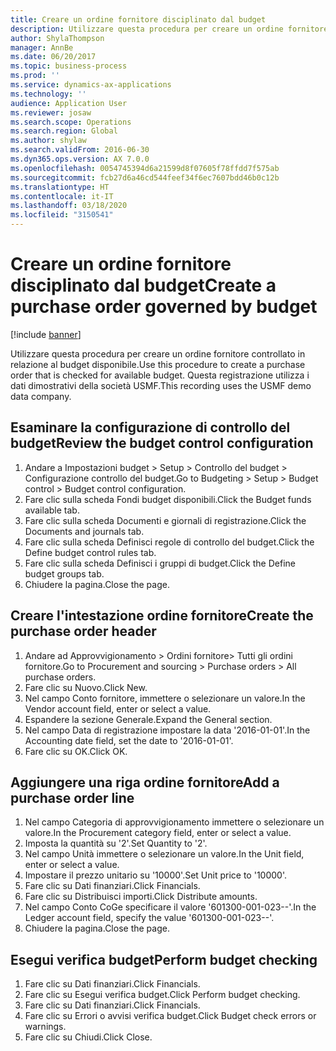 ```yaml
---
title: Creare un ordine fornitore disciplinato dal budget
description: Utilizzare questa procedura per creare un ordine fornitore controllato in relazione al budget disponibile.
author: ShylaThompson
manager: AnnBe
ms.date: 06/20/2017
ms.topic: business-process
ms.prod: ''
ms.service: dynamics-ax-applications
ms.technology: ''
audience: Application User
ms.reviewer: josaw
ms.search.scope: Operations
ms.search.region: Global
ms.author: shylaw
ms.search.validFrom: 2016-06-30
ms.dyn365.ops.version: AX 7.0.0
ms.openlocfilehash: 0054745394d6a21599d8f07605f78ffdd7f575ab
ms.sourcegitcommit: fcb27d6a46cd544feef34f6ec7607bdd46b0c12b
ms.translationtype: HT
ms.contentlocale: it-IT
ms.lasthandoff: 03/18/2020
ms.locfileid: "3150541"
---
```

# <a name="create-a-purchase-order-governed-by-budget"></a><span data-ttu-id="1f55c-103">Creare un ordine fornitore disciplinato dal budget</span><span class="sxs-lookup"><span data-stu-id="1f55c-103">Create a purchase order governed by budget</span></span>

[!include [banner](../../includes/banner.md)]

<span data-ttu-id="1f55c-104">Utilizzare questa procedura per creare un ordine fornitore controllato in relazione al budget disponibile.</span><span class="sxs-lookup"><span data-stu-id="1f55c-104">Use this procedure to create a purchase order that is checked for available budget.</span></span> <span data-ttu-id="1f55c-105">Questa registrazione utilizza i dati dimostrativi della società USMF.</span><span class="sxs-lookup"><span data-stu-id="1f55c-105">This recording uses the USMF demo data company.</span></span>


## <a name="review-the-budget-control-configuration"></a><span data-ttu-id="1f55c-106">Esaminare la configurazione di controllo del budget</span><span class="sxs-lookup"><span data-stu-id="1f55c-106">Review the budget control configuration</span></span>
1. <span data-ttu-id="1f55c-107">Andare a Impostazioni budget > Setup > Controllo del budget > Configurazione controllo del budget.</span><span class="sxs-lookup"><span data-stu-id="1f55c-107">Go to Budgeting > Setup > Budget control > Budget control configuration.</span></span>
2. <span data-ttu-id="1f55c-108">Fare clic sulla scheda Fondi budget disponibili.</span><span class="sxs-lookup"><span data-stu-id="1f55c-108">Click the Budget funds available tab.</span></span>
3. <span data-ttu-id="1f55c-109">Fare clic sulla scheda Documenti e giornali di registrazione.</span><span class="sxs-lookup"><span data-stu-id="1f55c-109">Click the Documents and journals tab.</span></span>
4. <span data-ttu-id="1f55c-110">Fare clic sulla scheda Definisci regole di controllo del budget.</span><span class="sxs-lookup"><span data-stu-id="1f55c-110">Click the Define budget control rules tab.</span></span>
5. <span data-ttu-id="1f55c-111">Fare clic sulla scheda Definisci i gruppi di budget.</span><span class="sxs-lookup"><span data-stu-id="1f55c-111">Click the Define budget groups tab.</span></span>
6. <span data-ttu-id="1f55c-112">Chiudere la pagina.</span><span class="sxs-lookup"><span data-stu-id="1f55c-112">Close the page.</span></span>

## <a name="create-the-purchase-order-header"></a><span data-ttu-id="1f55c-113">Creare l'intestazione ordine fornitore</span><span class="sxs-lookup"><span data-stu-id="1f55c-113">Create the purchase order header</span></span>
1. <span data-ttu-id="1f55c-114">Andare ad Approvvigionamento > Ordini fornitore> Tutti gli ordini fornitore.</span><span class="sxs-lookup"><span data-stu-id="1f55c-114">Go to Procurement and sourcing > Purchase orders > All purchase orders.</span></span>
2. <span data-ttu-id="1f55c-115">Fare clic su Nuovo.</span><span class="sxs-lookup"><span data-stu-id="1f55c-115">Click New.</span></span>
3. <span data-ttu-id="1f55c-116">Nel campo Conto fornitore, immettere o selezionare un valore.</span><span class="sxs-lookup"><span data-stu-id="1f55c-116">In the Vendor account field, enter or select a value.</span></span>
4. <span data-ttu-id="1f55c-117">Espandere la sezione Generale.</span><span class="sxs-lookup"><span data-stu-id="1f55c-117">Expand the General section.</span></span>
5. <span data-ttu-id="1f55c-118">Nel campo Data di registrazione impostare la data '2016-01-01'.</span><span class="sxs-lookup"><span data-stu-id="1f55c-118">In the Accounting date field, set the date to '2016-01-01'.</span></span>
6. <span data-ttu-id="1f55c-119">Fare clic su OK.</span><span class="sxs-lookup"><span data-stu-id="1f55c-119">Click OK.</span></span>

## <a name="add-a-purchase-order-line"></a><span data-ttu-id="1f55c-120">Aggiungere una riga ordine fornitore</span><span class="sxs-lookup"><span data-stu-id="1f55c-120">Add a purchase order line</span></span>
1. <span data-ttu-id="1f55c-121">Nel campo Categoria di approvvigionamento immettere o selezionare un valore.</span><span class="sxs-lookup"><span data-stu-id="1f55c-121">In the Procurement category field, enter or select a value.</span></span>
2. <span data-ttu-id="1f55c-122">Imposta la quantità su '2'.</span><span class="sxs-lookup"><span data-stu-id="1f55c-122">Set Quantity to '2'.</span></span>
3. <span data-ttu-id="1f55c-123">Nel campo Unità immettere o selezionare un valore.</span><span class="sxs-lookup"><span data-stu-id="1f55c-123">In the Unit field, enter or select a value.</span></span>
4. <span data-ttu-id="1f55c-124">Impostare il prezzo unitario su '10000'.</span><span class="sxs-lookup"><span data-stu-id="1f55c-124">Set Unit price to '10000'.</span></span>
5. <span data-ttu-id="1f55c-125">Fare clic su Dati finanziari.</span><span class="sxs-lookup"><span data-stu-id="1f55c-125">Click Financials.</span></span>
6. <span data-ttu-id="1f55c-126">Fare clic su Distribuisci importi.</span><span class="sxs-lookup"><span data-stu-id="1f55c-126">Click Distribute amounts.</span></span>
7. <span data-ttu-id="1f55c-127">Nel campo Conto CoGe specificare il valore '601300-001-023--'.</span><span class="sxs-lookup"><span data-stu-id="1f55c-127">In the Ledger account field, specify the value '601300-001-023--'.</span></span>
8. <span data-ttu-id="1f55c-128">Chiudere la pagina.</span><span class="sxs-lookup"><span data-stu-id="1f55c-128">Close the page.</span></span>

## <a name="perform-budget-checking"></a><span data-ttu-id="1f55c-129">Esegui verifica budget</span><span class="sxs-lookup"><span data-stu-id="1f55c-129">Perform budget checking</span></span>
1. <span data-ttu-id="1f55c-130">Fare clic su Dati finanziari.</span><span class="sxs-lookup"><span data-stu-id="1f55c-130">Click Financials.</span></span>
2. <span data-ttu-id="1f55c-131">Fare clic su Esegui verifica budget.</span><span class="sxs-lookup"><span data-stu-id="1f55c-131">Click Perform budget checking.</span></span>
3. <span data-ttu-id="1f55c-132">Fare clic su Dati finanziari.</span><span class="sxs-lookup"><span data-stu-id="1f55c-132">Click Financials.</span></span>
4. <span data-ttu-id="1f55c-133">Fare clic su Errori o avvisi verifica budget.</span><span class="sxs-lookup"><span data-stu-id="1f55c-133">Click Budget check errors or warnings.</span></span>
5. <span data-ttu-id="1f55c-134">Fare clic su Chiudi.</span><span class="sxs-lookup"><span data-stu-id="1f55c-134">Click Close.</span></span>

